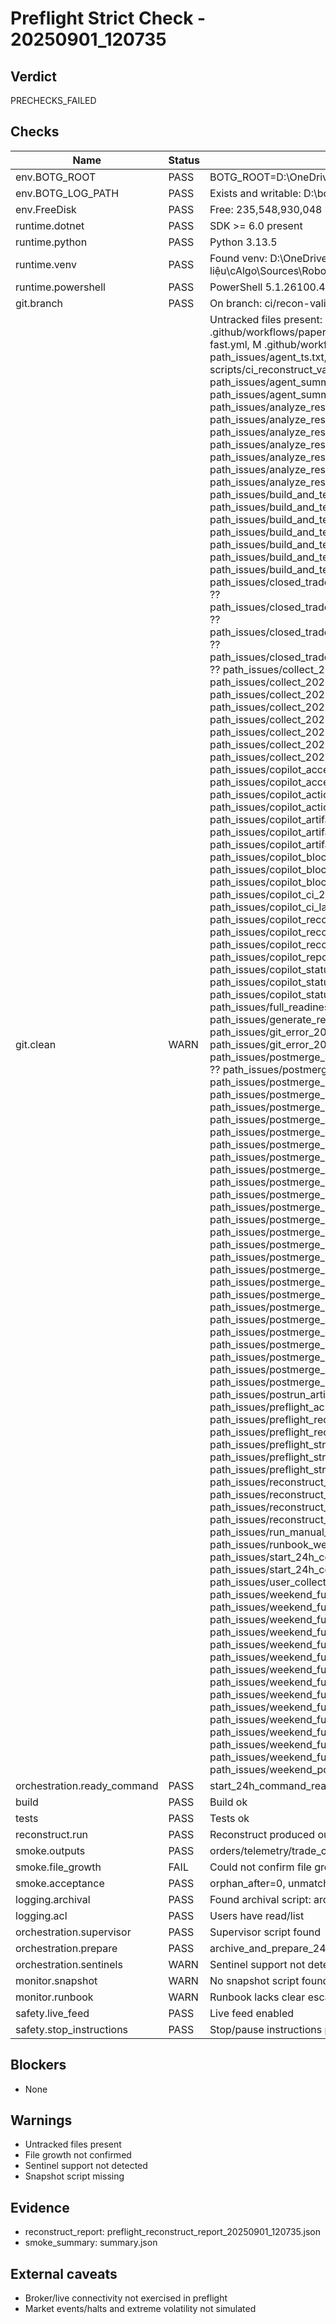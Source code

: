 ﻿# Preflight Strict Check - 20250901_120735

## Verdict
PRECHECKS_FAILED

## Checks
| Name | Status | Details |
|------|--------|---------|
| env.BOTG_ROOT | PASS | BOTG_ROOT=D:\OneDrive\Tài liệu\cAlgo\Sources\Robots\BotG |
| env.BOTG_LOG_PATH | PASS | Exists and writable: D:\botg\logs |
| env.FreeDisk | PASS | Free: 235,548,930,048 bytes |
| runtime.dotnet | PASS | SDK >= 6.0 present |
| runtime.python | PASS | Python 3.13.5 |
| runtime.venv | PASS | Found venv: D:\OneDrive\Tài liệu\cAlgo\Sources\Robots\BotG\.venv\Scripts\Activate.ps1 |
| runtime.powershell | PASS | PowerShell 5.1.26100.4652 |
| git.branch | PASS | On branch: ci/recon-validate-smoke |
| git.clean | WARN | Untracked files present:  M .github/workflows/ci.yml,  M .github/workflows/paper-pulse.yml,  M .github/workflows/smoke-fast.yml,  M .github/workflows/smoke-run.yml,  M path_issues/agent_ts.txt,  M path_issues/git_manual_run.txt,  M scripts/ci_reconstruct_validate.ps1, ?? path_issues/agent_summary_20250828_000000.json, ?? path_issues/agent_summary_20250828_000501.json, ?? path_issues/analyze_results_20250830_104108.json, ?? path_issues/analyze_results_20250830_104346.json, ?? path_issues/analyze_results_20250830_105347.json, ?? path_issues/analyze_results_20250830_105656.json, ?? path_issues/analyze_results_20250830_110145.json, ?? path_issues/analyze_results_20250830_110506.json, ?? path_issues/analyze_results_20250901_112841.json, ?? path_issues/build_and_test_output_20250830_104108.txt, ?? path_issues/build_and_test_output_20250830_104346.txt, ?? path_issues/build_and_test_output_20250830_105347.txt, ?? path_issues/build_and_test_output_20250830_105656.txt, ?? path_issues/build_and_test_output_20250830_110145.txt, ?? path_issues/build_and_test_output_20250830_110506.txt, ?? path_issues/build_and_test_output_20250901_112841.txt, ?? path_issues/closed_trades_fifo_reconstructed_20250830_104108.csv, ?? path_issues/closed_trades_fifo_reconstructed_20250830_104346.csv, ?? path_issues/closed_trades_fifo_reconstructed_20250830_110506.csv, ?? path_issues/closed_trades_fifo_reconstructed_20250901_112841.csv, ?? path_issues/collect_20250830_101536/, ?? path_issues/collect_20250830_104108/, ?? path_issues/collect_20250830_104346/, ?? path_issues/collect_20250830_105347/, ?? path_issues/collect_20250830_105656/, ?? path_issues/collect_20250830_110145/, ?? path_issues/collect_20250830_110506/, ?? path_issues/collect_20250901_112841/, ?? path_issues/copilot_acceptance_20250829_095421.json, ?? path_issues/copilot_acceptance_latest.json, ?? path_issues/copilot_action_items_20250829_095421.md, ?? path_issues/copilot_actions_latest.md, ?? path_issues/copilot_artifact_hashes_20250829_095421.json, ?? path_issues/copilot_artifacts_20250829_095421.json, ?? path_issues/copilot_artifacts_latest.json, ?? path_issues/copilot_blockers_20250830_104108.md, ?? path_issues/copilot_blockers_20250830_105656.md, ?? path_issues/copilot_blockers_20250830_110145.md, ?? path_issues/copilot_ci_20250829_095421.json, ?? path_issues/copilot_ci_latest.json, ?? path_issues/copilot_reconstruct_error_20250830_105347.txt, ?? path_issues/copilot_reconstruct_error_20250830_105656.txt, ?? path_issues/copilot_reconstruct_error_20250830_110145.txt, ?? path_issues/copilot_report_error_20250829_120525.txt, ?? path_issues/copilot_status_20250829_095421.md, ?? path_issues/copilot_status_latest.json, ?? path_issues/copilot_status_latest.md, ?? path_issues/full_readiness_run.ps1, ?? path_issues/generate_reports.ps1, ?? path_issues/git_error_20250828_000000.txt, ?? path_issues/git_error_20250828_000501.txt, ?? path_issues/postmerge_artifacts_checksums_20250829_122749.json, ?? path_issues/postmerge_check_20250829_122749.txt, ?? path_issues/postmerge_metrics_20250829_122749.json, ?? path_issues/postmerge_readme_20250829_122749.md, ?? path_issues/postmerge_readme_20250830_101536.md, ?? path_issues/postmerge_readme_20250830_104108.md, ?? path_issues/postmerge_readme_20250830_104346.md, ?? path_issues/postmerge_readme_20250830_105656.md, ?? path_issues/postmerge_readme_20250830_110145.md, ?? path_issues/postmerge_readme_20250830_110506.md, ?? path_issues/postmerge_readme_20250901_112841.md, ?? path_issues/postmerge_readme_pre_run.md, ?? path_issues/postmerge_readme_signed_20250830_104108.txt, ?? path_issues/postmerge_readme_signed_20250830_104346.txt, ?? path_issues/postmerge_readme_signed_20250830_105656.txt, ?? path_issues/postmerge_readme_signed_20250830_110145.txt, ?? path_issues/postmerge_readme_signed_20250830_110506.txt, ?? path_issues/postmerge_readme_signed_20250901_112841.txt, ?? path_issues/postmerge_summary_20250829_122749.json, ?? path_issues/postmerge_summary_20250830_101536.json, ?? path_issues/postmerge_summary_20250830_104108.json, ?? path_issues/postmerge_summary_20250830_104346.json, ?? path_issues/postmerge_summary_20250830_105347.json, ?? path_issues/postmerge_summary_20250830_105656.json, ?? path_issues/postmerge_summary_20250830_110145.json, ?? path_issues/postmerge_summary_20250830_110506.json, ?? path_issues/postmerge_summary_20250901_112841.json, ?? path_issues/postrun_artifacts_20250829_122749.zip, ?? path_issues/preflight_acl_20250901_120451.txt, ?? path_issues/preflight_reconstruct_report_20250901_120451.json, ?? path_issues/preflight_reconstructed_20250901_120451.csv, ?? path_issues/preflight_strict_check.ps1, ?? path_issues/preflight_strict_readme_20250901_120451.md, ?? path_issues/preflight_strict_report_20250901_120451.json, ?? path_issues/reconstruct_report_20250830_104108.json, ?? path_issues/reconstruct_report_20250830_104346.json, ?? path_issues/reconstruct_report_20250830_110506.json, ?? path_issues/reconstruct_report_20250901_112841.json, ?? path_issues/run_manual_collect.txt, ?? path_issues/runbook_weekend_checklist_20250830_101536.md, ?? path_issues/start_24h_command_monday_template.txt, ?? path_issues/start_24h_command_ready.txt, ?? path_issues/user_collect.ps1, ?? path_issues/weekend_full_checksums_20250830_104108.csv, ?? path_issues/weekend_full_checksums_20250830_104108.json, ?? path_issues/weekend_full_checksums_20250830_104346.csv, ?? path_issues/weekend_full_checksums_20250830_104346.json, ?? path_issues/weekend_full_checksums_20250830_105347.csv, ?? path_issues/weekend_full_checksums_20250830_105347.json, ?? path_issues/weekend_full_checksums_20250830_105656.csv, ?? path_issues/weekend_full_checksums_20250830_105656.json, ?? path_issues/weekend_full_checksums_20250830_110145.csv, ?? path_issues/weekend_full_checksums_20250830_110145.json, ?? path_issues/weekend_full_checksums_20250830_110506.csv, ?? path_issues/weekend_full_checksums_20250830_110506.json, ?? path_issues/weekend_full_checksums_20250901_112841.csv, ?? path_issues/weekend_full_checksums_20250901_112841.json, ?? path_issues/weekend_postmerge_checksums_20250830_101536.json |
| orchestration.ready_command | PASS | start_24h_command_ready.txt present and paper mode |
| build | PASS | Build ok |
| tests | PASS | Tests ok |
| reconstruct.run | PASS | Reconstruct produced output |
| smoke.outputs | PASS | orders/telemetry/trade_closes/summary present |
| smoke.file_growth | FAIL | Could not confirm file growth |
| smoke.acceptance | PASS | orphan_after=0, unmatched_orders_count=0 |
| logging.archival | PASS | Found archival script: archive_and_prepare_24h.ps1 |
| logging.acl | PASS | Users have read/list |
| orchestration.supervisor | PASS | Supervisor script found |
| orchestration.prepare | PASS | archive_and_prepare_24h.ps1 present |
| orchestration.sentinels | WARN | Sentinel support not detected |
| monitor.snapshot | WARN | No snapshot script found |
| monitor.runbook | WARN | Runbook lacks clear escalation |
| safety.live_feed | PASS | Live feed enabled |
| safety.stop_instructions | PASS | Stop/pause instructions present |

## Blockers
- None

## Warnings
- Untracked files present
- File growth not confirmed
- Sentinel support not detected
- Snapshot script missing

## Evidence
- reconstruct_report: preflight_reconstruct_report_20250901_120735.json
- smoke_summary: summary.json

## External caveats
- Broker/live connectivity not exercised in preflight
- Market events/halts and extreme volatility not simulated
